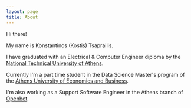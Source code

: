 ```yaml
---
layout: page
title: About
---
```


Hi there!

My name is Konstantinos (Kostis) Tsaprailis.

I have graduated with an Electrical & Computer Engineer diploma by the [National Technical University of Athens](http://www.ntua.gr/index_en.html).

Currently I'm a part time student in the Data Science Master's program of the [Athens University of Economics and Business](http://www.aueb.gr/index_en.php).

I'm also working as a Support Software Engineer in the Athens branch of [Openbet](https://www.openbet.com/).
